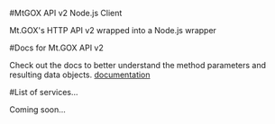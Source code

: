 #MtGOX API v2 Node.js Client

Mt.GOX's HTTP API v2 wrapped into a Node.js wrapper


#Docs for Mt.GOX API v2

 Check out the docs to better understand the method parameters and resulting data objects. [documentation](https://bitbucket.org/nitrous/mtgox-api/) 

#List of services...

Coming soon...



